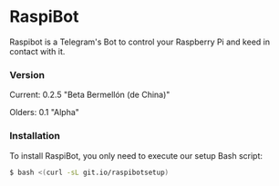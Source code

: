 # RaspiBot
Raspibot is a Telegram's Bot to control your Raspberry Pi and keed in contact with it.

### Version
Current: 0.2.5 "Beta Bermellón (de China)"

Olders: 0.1 "Alpha"

### Installation
To install RaspiBot, you only need to execute our setup Bash script:

```sh
$ bash <(curl -sL git.io/raspibotsetup)
```

